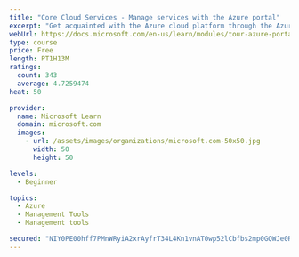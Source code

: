 ```yaml
---
title: "Core Cloud Services - Manage services with the Azure portal"
excerpt: "Get acquainted with the Azure cloud platform through the Azure portal, where you create and manage all of your Azure resources."
webUrl: https://docs.microsoft.com/en-us/learn/modules/tour-azure-portal/
type: course
price: Free
length: PT1H13M
ratings:
  count: 343
  average: 4.7259474
heat: 50

provider:
  name: Microsoft Learn
  domain: microsoft.com
  images:
    - url: /assets/images/organizations/microsoft.com-50x50.jpg
      width: 50
      height: 50

levels:
  - Beginner

topics:
  - Azure
  - Management Tools
  - Management tools

secured: "NIY0PE00hff7PMnWRyiA2xrAyfrT34L4Kn1vnAT0wp52lCbfbs2mp0GQWJe0R79LRj+FmZ/Ygq6fMwEYI+RPHKOjVvfY4RxaJf4oVQ9lsuxCvc7BD8LtFprw6BS6+qkCmpOvL+a3wJZRCGF3bNDh7CjVt+h5HQiHkykky0+WeFDpN7Curj0uoy7Q2+JMzd2BoRleq9TjN0wBG8CMdZCoHpal8vWLiFjhNIco/y4Ujrw0tP2nRFG5ZYTMjmVXSWCIXup5+cS9KM8as64+DKzqUa/PFBaaSoY1SN9KgS1vbZunmHmute0lLyN39uZ9w0sOkinpLA46ftg/8UYhRHpo2sYbwL+RFU7fbM+kNeRJI6QiqdnsOuj7XsjYktuI1Nmm7ND2x0GlO5sW7xLRozcvgFn0xNoIdc5+Q607PoGhj7A=;AjXCgRnWrIAxEj8X/ZQvgQ=="
---
```


